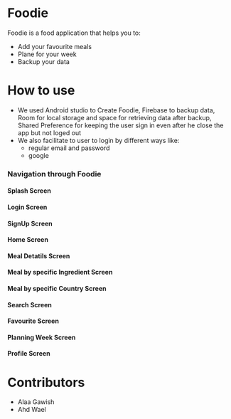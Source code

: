# Foodie
Foodie is a food application that helps you to:
+ Add your favourite meals
+ Plane for your week
+ Backup your data

# How to use
+ We used Android studio to Create Foodie, Firebase to backup data, Room for local storage and space for retrieving data after backup, Shared Preference for keeping the user sign in even after he close the app but not loged out
+ We also facilitate to user to login by different ways like:
  + regular email and password
  + google

### Navigation through Foodie

#### Splash Screen

#### Login Screen 

#### SignUp Screen 

#### Home Screen 

#### Meal Detatils Screen

#### Meal by specific Ingredient Screen

#### Meal by specific Country Screen

#### Search Screen 

#### Favourite Screen 

#### Planning Week Screen 

#### Profile Screen 

# Contributors
+ Alaa Gawish
+ Ahd Wael

